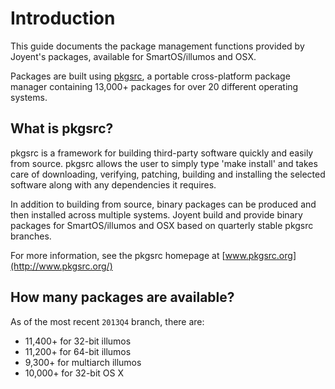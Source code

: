 # Introduction

This guide documents the package management functions provided by Joyent's
packages, available for SmartOS/illumos and OSX.

Packages are built using [pkgsrc](http://www.pkgsrc.org/), a portable
cross-platform package manager containing 13,000+ packages for over 20
different operating systems.

## What is pkgsrc?

pkgsrc is a framework for building third-party software quickly and easily from
source.  pkgsrc allows the user to simply type 'make install' and takes care of
downloading, verifying, patching, building and installing the selected software
along with any dependencies it requires.

In addition to building from source, binary packages can be produced and then
installed across multiple systems.  Joyent build and provide binary packages
for SmartOS/illumos and OSX based on quarterly stable pkgsrc branches.

For more information, see the pkgsrc homepage at
[www.pkgsrc.org](http://www.pkgsrc.org/)

## How many packages are available?

As of the most recent `2013Q4` branch, there are:

* 11,400+ for 32-bit illumos
* 11,200+ for 64-bit illumos
* 9,300+ for multiarch illumos
* 10,000+ for 32-bit OS X
